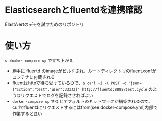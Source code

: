 # Elasticsearchとfluentdを連携確認

ElastAlertのデモを試すためのリポジトリ

# 使い方
`$ docker-compose up` で立ち上がる

- 勝手に fluentd のimageがビルドされ、ルートディレクトリのfluent.confがコンテナに内蔵される
- fluentはhttpで待ち受けているので、`$ curl -i -X POST -d 'json={"action":"test","user":33333}' http://fluentd:8888/test.cycle` のようなリクエストでログを記録させればよい
- `docker-compose up` するとデフォルトのネットワークが構築されるので、curlでfluentdにリクエストするにはfront(see docker-compose.yml)内部で作業すると良い
